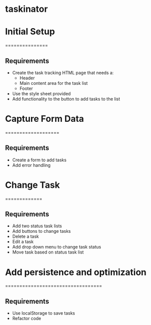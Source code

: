 # taskinator
# Initial Setup
===============
## Requirements
* Create the task tracking HTML page that needs a:
   * Header
   * Main content area for the task list
   * Footer
* Use the style sheet provided
* Add functionality to the button to add tasks to the list

# Capture Form Data
===================
## Requirements
* Create a form to add tasks
* Add error handling

# Change Task
=============
## Requirements
* Add two status task lists
* Add buttons to change tasks
* Delete a task
* Edit a task
* Add drop down menu to change task status
* Move task based on status task list

# Add persistence and optimization
==================================
## Requirements

* Use localStorage to save tasks
* Refactor code
